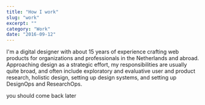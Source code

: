 ```yaml
---
title: "How I work"
slug: "work"
excerpt: ""
category: "Work"
date: "2016-09-12"
---
```

I'm a digital designer with about 15 years of experience crafting web products for organizations and professionals in the Netherlands and abroad. Approaching design as a strategic effort, my responsibilities are usually quite broad, and often include exploratory and evaluative user and product research, holistic design, setting up design systems, and setting up DesignOps and ResearchOps.

you should come back later